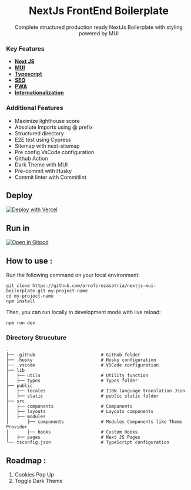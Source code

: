 
<h1 align="center">NextJs FrontEnd Boilerplate</h1>
<p align="center">Complete structured production ready NextJs Boilerplate with styling powered by MUI</p>

### Key Features

- [**Next JS**](https://nextjs.org/)
- [**MUI**](https://nextjs.org/)
- [**Typescript**](https://nextjs.org/)
- [**SEO**](https://nextjs.org/)
- [**PWA**](https://nextjs.org/)
- [**Internationalization**](https://nextjs.org/)

### Additional Features

- Maximize lighthouse score
- Absolute Imports using @ prefix
- Structured directory
- E2E test using Cypress
- Sitemap with next-sitemap
- Pre config VsCode configuration
- Github Action
- Dark Theme with MUI
- Pre-commit with Husky
- Commit linter with Commitlint

<!--

### Background

sadjkfh sfsdjfasd fasdjfkhasd fjkhasdf hasfhasd fasd fasdf

-->


## Deploy  

[![Deploy with Vercel](https://vercel.com/button)](https://vercel.com/new/clone?repository-url=https%3A%2F%2Fgithub.com%2Farrofirezasatria%2Fnextjs-mui-boilerplate)

## Run in

[![Open in Gitpod](https://gitpod.io/button/open-in-gitpod.svg)](https://gitpod.io/#https://github.com/arrofirezasatria/nextjs-mui-boilerplate)




## How to use :

Run the following command on your local environment:

```shell
git clone https://github.com/arrofirezasatria/nextjs-mui-boilerplate.git my-project-name
cd my-project-name
npm install
```

Then, you can run locally in development mode with live reload:

```shell
npm run dev
```


### Directory Strucuture

```shell
.
├── .github                         # GitHub folder
├── .husky                          # Husky configuration
├── .vscode                         # VSCode configuration
├── lib                             
│   ├── utils                       # Utility function
│   ├── types                       # Types folder
├── public                         
│   ├── locales                     # I18N language translation Json
│   ├── static                      # public static folder
├── src
│   ├── components                  # Components
│   ├── layouts                     # Layouts components
│   ├── modules                     
│       ├── components              # Modules Components like Theme Provider
│       ├── hooks                   # Custom Hooks
│   ├── pages                       # Next JS Pages
└── tsconfig.json                   # TypeScript configuration
```

## Roadmap :

1. Cookies Pop Up
2. Toggle Dark Theme





